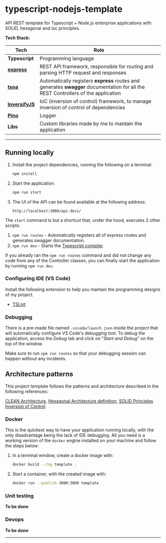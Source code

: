# typescript-nodejs-template
API REST template for Typescript + Node.js enterprise applications with SOLID, hexagonal and ioc principles.

**Tech Stack:**

| Tech | Role | 
| --- | --- |
| **Typescript** | Programming language |
| **[express](https://expressjs.com/)** | REST API framework, responsible for routing and parsing HTTP request and responses | 
| **[tsoa](https://github.com/lukeautry/tsoa)** | Automatically registers **express** routes and generates **swagger** documentation for all the REST Controllers of the application | 
| **[InversifyJS](https://github.com/inversify/InversifyJS)** | IoC (inversion of control) framework, to manage inversion of control of dependencies |
| **[Pino](https://github.com/pinojs/pino)** | Logger |
| **Libs** | Custom libraries made by me to mantain the application |

---

## Running locally

1. Install the project dependencies, running the following on a terminal:

   ```bash
   npm install
   ```

2. Start the application:

   ```bash
   npm run start
   ```

3. The UI of the API can be found available at the following address:

   ```
   http://localhost:3000/api-docs/
   ```

The `start` command is but a shortcut that, under the hood, executes 2 other scripts:

1. `npm run routes` - Automatically registers all of express routes and generates swagger documentation.
2. `npm run dev` - Starts the [Typescript compiler](https://www.typescriptlang.org/docs/handbook/compiler-options.html).

If you already ran the `npm run routes` command and did not change any code from any of the Controller classes, you can finally start the application by running  `npm run dev`.

### Configuring IDE (VS Code)

Install the following extension to help you mantain the programming designs of my project.

- [TSLint](https://marketplace.visualstudio.com/items?itemName=ms-vscode.vscode-typescript-tslint-plugin)

### Debugging

There is a pre-made file named `.vscode/launch.json` inside the project that will automatically configure VS Code's debugging tool. To debug the application, access the _Debug_ tab and click on "_Start and Debug_" on the top of the window.

Make sure to run `npm run routes` so that your debugging session can happen without any incidents.

## Architecture patterns

This project template follows the patterns and architecture described in the following references:

 [CLEAN Architecture](https://blog.cleancoder.com/uncle-bob/2012/08/13/the-clean-architecture.html),
 [Hexagonal Architecture definition](https://en.wikipedia.org/wiki/Hexagonal_architecture_(software)),
 [SOLID Principles](https://en.wikipedia.org/wiki/SOLID)
 [Inversion of Control](https://en.wikipedia.org/wiki/Inversion_of_control)

### Docker

This is the quickest way to have your application running locally, with the only disadvantage being the lack of IDE debugging.
All you need is a working version of the `docker` engine installed on your machine and follow the steps below:

1. In a terminal window, create a docker image with:

   ```bash
   docker build --tag template .
   ```

2. Start a container, with the created image with:

   ```bash
   docker run --publish 3000:3000 template
   ```

### Unit testing

**To be done**

### Devops

**To be done**

---

